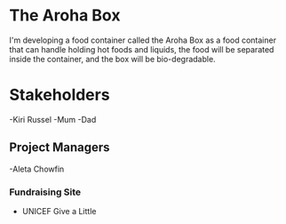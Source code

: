 # The Aroha Box

I'm developing a food container called the Aroha Box as a food container that can handle holding hot foods and liquids, the food will be separated inside the container, and the box will be bio-degradable. 

# Stakeholders 
-Kiri Russel
-Mum
-Dad

## Project Managers
-Aleta Chowfin

### Fundraising Site
- UNICEF Give a Little
